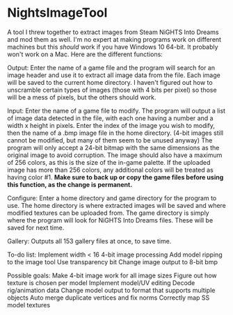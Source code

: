 # NightsImageTool
A tool I threw together to extract images from Steam NiGHTS Into Dreams and mod them as well. I'm no expert at making programs work on different machines but this _should_ work if you have Windows 10 64-bit. It probably won't work on a Mac. Here are the different functions:

Output: Enter the name of a game file and the program will search for an image header and use it to extract all image data from the file. Each image will be saved to the current home directory. I haven't figured out how to unscramble certain types of images (those with 4 bits per pixel) so those will be a mess of pixels, but the others should work.

Input: Enter the name of a game file to modify. The program will output a list of image data detected in the file, with each one having a number and a width x height in pixels. Enter the index of the image you wish to modify, then the name of a .bmp image file in the home directory. (4-bit images still cannot be modified, but many of them seem to be unused anyway) The program will only accept a 24-bit bitmap with the same dimensions as the original image to avoid corruption. The image should also have a maximum of 256 colors, as this is the size of the in-game palette. If the uploaded image has more than 256 colors, any additional colors will be treated as having color #1. **Make sure to back up or copy the game files before using this function, as the change is permanent.**

Configure: Enter a home directory and game directory for the program to use. The home directory is where extracted images will be saved and where modified textures can be uploaded from. The game directory is simply where the program will look for NiGHTS Into Dreams files. These will be saved for next time.

Gallery: Outputs all 153 gallery files at once, to save time.


To-do list:
Implement width < 16 4-bit image processing
Add model ripping to the image tool
Use transparency bit
Change image output to 8-bit bmp

Possible goals:
Make 4-bit image work for all image sizes
Figure out how texture is chosen per model
Implement model/UV editing
Decode rig/animation data
Change model output to format that supports multiple objects
Auto merge duplicate vertices and fix norms
Correctly map SS model textures
